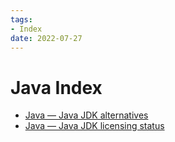 ```yaml
---
tags:
- Index
date: 2022-07-27
---
```


# Java Index

- [Java — Java JDK alternatives](Java%20%E2%80%94%20Java%20JDK%20alternatives.md)
- [Java — Java JDK licensing status](Java%20%E2%80%94%20Java%20JDK%20licensing%20status.md)